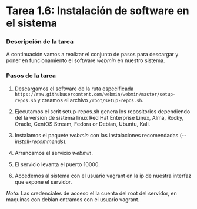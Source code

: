 # **Tarea 1.6: Instalación de software en el sistema**

### **Descripción de la tarea**

A continuación vamos a realizar el conjunto de pasos para descargar y poner en funcionamiento el software *webmin* en nuestro sistema.

### **Pasos de la tarea**

1. Descargamos el software de la ruta especificada `https://raw.githubusercontent.com/webmin/webmin/master/setup-repos.sh` y creamos el archivo `/root/setup-repos.sh`.

2. Ejecutamos el scrit setup-repos.sh genera los repositorios dependiendo del la version de sistema linux Red Hat Enterprise Linux, Alma, Rocky, Oracle, CentOS Stream, Fedora or Debian, Ubuntu, Kali.

3. Instalamos el paquete *webmin* con las instalaciones recomendadas (*--install-recommends*).

4. Arrancamos el servicio *webmin*.

5. El servicio levanta el puerto 10000.

6. Accedemos al sistema con el usuario vagrant en la ip de nuestra interfaz que expone el servidor.

_*Nota*_: Las credenciales de acceso el la cuenta del root del servidor, en maquinas con debian entramos con el usuario vagrant.